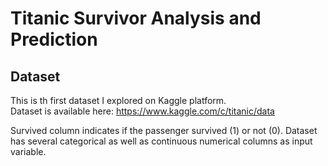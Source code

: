 # Titanic Survivor Analysis and Prediction

## Dataset
This is th first dataset I explored on Kaggle platform.   
Dataset is available here:
https://www.kaggle.com/c/titanic/data

Survived column indicates if the passenger survived (1) or not (0). Dataset has several categorical as well as continuous numerical columns as input variable. 
